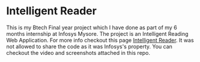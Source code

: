 # Intelligent Reader

This is my Btech Final year project which I have done as part of my 6 months internship at Infosys Mysore.
The project is an Intelligent Reading Web Application. 
For more info checkout this page
<a href="https://shivangibithel.github.io/Intelligent-reader.html">Intelligent Reader</a>.
It was not allowed to share the code as it was Infosys's property.
You can checkout the video and screenshots attached in this repo.
